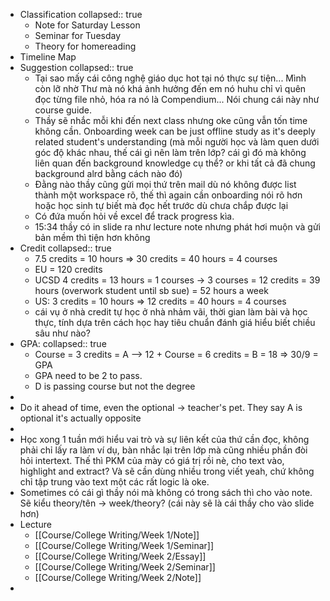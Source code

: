 - Classification
  collapsed:: true
	- Note for Saturday Lesson
	- Seminar for Tuesday
	- Theory for homereading
- Timeline Map
- Suggestion
  collapsed:: true
	- Tại sao mấy cái công nghệ giáo dục hot tại nó thực sự tiện... Mình còn lỡ nhờ Thư mà nó khá ảnh hưởng đến em nó huhu chỉ vì quên đọc từng file nhỏ, hóa ra nó là Compendium... Nói chung cái này như course guide.
	- Thầy sẽ nhắc mỗi khi đến next class nhưng oke cũng vẫn tốn time không cần. Onboarding week can be just offline study as it's deeply related student's understanding (mà mỗi người học và làm quen dưới góc độ khác nhau, thế cái gì nên làm trên lớp? cái gì đó mà không liên quan đến background knowledge cụ thể? or khi tất cả đã chung background alrd bằng cách nào đó)
	- Đằng nào thầy cũng gửi mọi thứ trên mail dù nó không được list thành một workspace rõ, thế thì again cần onboarding nói rõ hơn hoặc học sinh tự biết mà đọc hết trước dù chưa chắp được lại
	- Có đứa muốn hỏi về excel để track progress kìa.
	- 15:34 thầy có in slide ra như lecture note nhưng phát hơi muộn và gửi bản mềm thì tiện hơn không
- Credit
  collapsed:: true
	- 7.5 credits = 10 hours => 30 credits = 40 hours = 4 courses
	- EU = 120 credits
	- UCSD 4 credits = 13 hours = 1 courses -> 3 courses = 12 credits = 39 hours (overwork student until sb sue) = 52 hours a week
	- US: 3 credits = 10 hours => 12 credits = 40 hours = 4 courses
	- cái vụ ở nhà credit tự học ở nhà nhảm vãi, thời gian làm bài và học thực, tính dựa trên cách học hay tiêu chuẩn đánh giá hiểu biết chiều sâu như nào?
- GPA:
  collapsed:: true
	- Course = 3 credits = A --> 12 + Course = 6 credits = B = 18 => 30/9 = GPA
	- GPA need to be 2 to pass.
	- D is passing course but not the degree
-
- Do it ahead of time, even the optional -> teacher's pet. They say A is optional it's actually opposite
-
- Học xong 1 tuần mới hiểu vai trò và sự liên kết của thứ cần đọc, không phải chỉ lấy ra làm ví dụ, bàn nhắc lại trên lớp mà cũng nhiều phần đòi hỏi intertext. Thế thì PKM của mày có giá trị rồi nè, cho text vào, highlight and extract? Và sẽ cần dùng nhiều trong viết yeah, chứ không chỉ tập trung vào text một các rất logic là oke.
- Sometimes có cái gì thầy nói mà không có trong sách thì cho vào note. Sẽ kiểu theory/tên -> week/theory? (cái này sẽ là cái thầy cho vào slide hơn)
- Lecture
	- [[Course/College Writing/Week 1/Note]]
	- [[Course/College Writing/Week 1/Seminar]]
	- [[Course/College Writing/Week 2/Essay]]
	- [[Course/College Writing/Week 2/Seminar]]
	- [[Course/College Writing/Week 2/Note]]
-